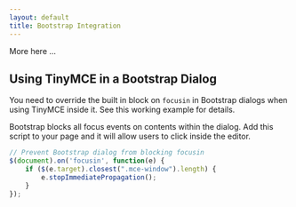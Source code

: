 ```yaml
---
layout: default
title: Bootstrap Integration
---
```



More here
...


## Using TinyMCE in a Bootstrap Dialog

You need to override the built in block on `focusin` in Bootstrap dialogs when using TinyMCE inside it. See this working example for details.

Bootstrap blocks all focus events on contents within the dialog. Add this script to your page and it will allow users to click inside the editor.

```js
// Prevent Bootstrap dialog from blocking focusin
$(document).on('focusin', function(e) {
    if ($(e.target).closest(".mce-window").length) {
        e.stopImmediatePropagation();
    }
});
```